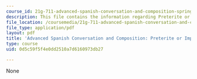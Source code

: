 ```yaml
---
course_id: 21g-711-advanced-spanish-conversation-and-composition-spring-2014
description: This file contains the information regarding Preterite or Imperfect.
file_location: /coursemedia/21g-711-advanced-spanish-conversation-and-composition-spring-2014/0d5c59f5f4e0dd2510a7d6160973db27_MIT21G_711S14_Preterito.pdf
file_type: application/pdf
layout: pdf
title: 'Advanced Spanish Conversation and Composition: Preterite or Imperfect'
type: course
uid: 0d5c59f5f4e0dd2510a7d6160973db27

---
```

None